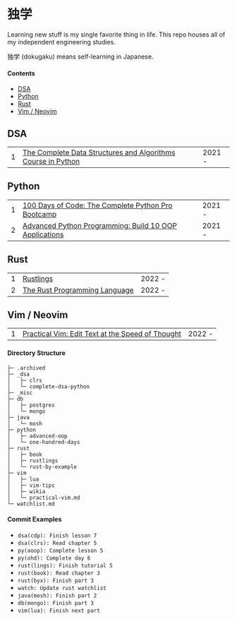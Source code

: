 # 独学
Learning new stuff is my single favorite thing in life. This repo houses all of my independent engineering studies.

独学 (dokugaku) means self-learning in Japanese.

#### Contents
<!-- MarkdownTOC levels="1,2,3" -->

- [DSA](#dsa)
- [Python](#python)
- [Rust](#rust)
- [Vim / Neovim](#vim--neovim)

<!-- /MarkdownTOC -->

## DSA
<table>
    <tr>
        <td>1</td>
        <td><a href="https://github.com/jxcrw/dokugaku/tree/main/_dsa/complete-dsa-python">The Complete Data Structures and Algorithms Course in Python</a></td>
        <td>2021 - </td>
    </tr>
</table>

## Python
<table>
    <tr>
        <td>1</td>
        <td><a href="https://github.com/jxcrw/dokugaku/tree/main/python/100-days-of-code">100 Days of Code: The Complete Python Pro Bootcamp</a></td>
        <td>2021 - </td>
    </tr>
    <tr>
        <td>2</td>
        <td><a href="https://github.com/jxcrw/dokugaku/tree/main/python/advanced-python-oop">Advanced Python Programming: Build 10 OOP Applications</a></td>
        <td>2021 - </td>
    </tr>
</table>

## Rust
<table>
    <tr>
        <td>1</td>
        <td><a href="https://github.com/jxcrw/dokugaku/tree/main/rust/rustlings">Rustlings</a></td>
        <td>2022 - </td>
    </tr>
    <tr>
        <td>2</td>
        <td><a href="https://github.com/jxcrw/dokugaku/tree/main/rust/book">The Rust Programming Language</a></td>
        <td>2022 - </td>
    </tr>
</table>


## Vim / Neovim
<table>
    <tr>
        <td>1</td>
        <td><a href="https://github.com/jxcrw/dokugaku/tree/main/vim/practical-vim.md">Practical Vim: Edit Text at the Speed of Thought</a></td>
        <td>2022 - </td>
    </tr>
</table>

#### Directory Structure
```
├─ .archived
├─ _dsa
│   ├─ clrs
│   └─ complete-dsa-python
├─ _misc
├─ db
│   ├─ postgres
│   └─ mongo
├─ java
│   └─ mosh
├─ python
│   ├─ advanced-oop
│   └─ one-hundred-days
├─ rust
│   ├─ book
│   ├─ rustlings
│   └─ rust-by-example
├─ vim
│   ├─ lua
│   ├─ vim-tips
│   ├─ wikia
│   └─ practical-vim.md
└─ watchlist.md
```

#### Commit Examples
- `dsa(cdp): Finish lesson 7`
- `dsa(clrs): Read chapter 5`
- `py(aoop): Complete lesson 5`
- `py(ohd): Complete day 6`
- `rust(lings): Finish tutorial 5`
- `rust(book): Read chapter 3`
- `rust(byx): Finish part 3`
- `watch: Update rust watchlist`
- `java(mosh): Finish part 2`
- `db(mongo): Finish part 3`
- `vim(lua): Finish next part`
